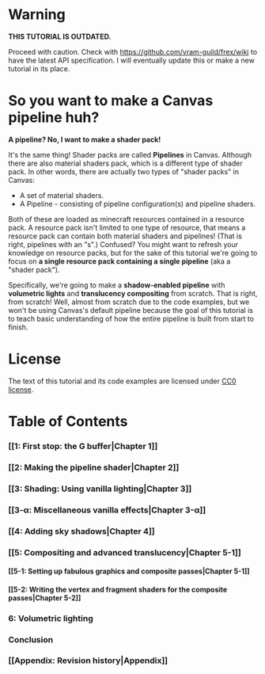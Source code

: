 # Warning

**THIS TUTORIAL IS OUTDATED.**

Proceed with caution. Check with https://github.com/vram-guild/frex/wiki to have the latest API specification. I will eventually update this or make a new tutorial in its place.

# So you want to make a Canvas pipeline huh?

**A pipeline? No, I want to make a shader pack!**

It's the same thing! Shader packs are called **Pipelines** in Canvas. Although there are also material shaders pack, which is a different type of shader pack. In other words, there are actually two types of "shader packs" in Canvas:
* A set of material shaders.
* A Pipeline - consisting of pipeline configuration(s) and pipeline shaders.

Both of these are loaded as minecraft resources contained in a resource pack. A resource pack isn't limited to one type of resource, that means a resource pack can contain both material shaders and pipelines! (That is right, pipelines with an "s".) Confused? You might want to refresh your knowledge on resource packs, but for the sake of this tutorial we're going to focus on **a single resource pack containing a single pipeline** (aka a "shader pack").

Specifically, we're going to make a **shadow-enabled pipeline** with **volumetric lights** and **translucency compositing** from scratch. That is right, from scratch! Well, almost from scratch due to the code examples, but we won't be using Canvas's default pipeline because the goal of this tutorial is to teach basic understanding of how the entire pipeline is built from start to finish.

# License

The text of this tutorial and its code examples are licensed under [CC0 license](https://creativecommons.org/publicdomain/zero/1.0/deed.en).

# Table of Contents

### [[1: First stop: the G buffer|Chapter 1]]
### [[2: Making the pipeline shader|Chapter 2]]
### [[3: Shading: Using vanilla lighting|Chapter 3]]
### [[3-α: Miscellaneous vanilla effects|Chapter 3-α]]
### [[4: Adding sky shadows|Chapter 4]]
### [[5: Compositing and advanced translucency|Chapter 5-1]]
#### [[5-1: Setting up fabulous graphics and composite passes|Chapter 5-1]]
#### [[5-2: Writing the vertex and fragment shaders for the composite passes|Chapter 5-2]]
### 6: Volumetric lighting
### Conclusion

### [[Appendix: Revision history|Appendix]]
